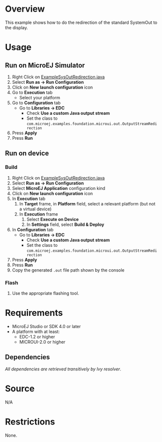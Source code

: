 # OverviewThis example shows how to do the redirection of the standard SystemOut to the display.# Usage## Run on MicroEJ Simulator1. Right Click on [ExampleSysOutRedirection.java](com.microej.examples.foundation.microui.out/src/main/java/com.microej.examples/foundation/microui/out/ExampleSysOutRedirection.java)1. Select **Run as -> Run Configuration** 1. Click on **New launch configuration** icon1. Go to **Execution** tab	* Select your platform 1. Go to **Configuration** tab	* Go to **Libraries -> EDC**		* Check **Use a custom Java output stream**		* Set the class to `com.microej.examples.foundation.microui.out.OutputStreamRedirection`1. Press **Apply**1. Press **Run**## Run on device### Build1. Right Click on [ExampleSysOutRedirection.java](com.microej.examples.foundation.microui.out/src/main/java/com.microej.examples/foundation/microui/out/ExampleSysOutRedirection.java)1. Select **Run as -> Run Configuration**1. Select **MicroEJ Application** configuration kind1. Click on **New launch configuration** icon1. In **Execution** tab	1. In **Target** frame, in **Platform** field, select a relevant platform (but not a virtual device)	1. In **Execution** frame		1. Select **Execute on Device**		2. In **Settings** field, select **Build & Deploy**1. In **Configuration** tab	* Go to **Libraries -> EDC**		* Check **Use a custom Java output stream**		* Set the class to `com.microej.examples.foundation.microui.out.OutputStreamRedirection`1. Press **Apply**1. Press **Run**1. Copy the generated `.out` file path shown by the console### Flash1. Use the appropriate flashing tool.# Requirements* MicroEJ Studio or SDK 4.0 or later* A platform with at least:	* EDC-1.2 or higher	* MICROUI-2.0 or higher## Dependencies_All dependencies are retrieved transitively by Ivy resolver_.# SourceN/A# RestrictionsNone.